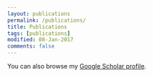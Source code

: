 ```yaml
---
layout: publications
permalink: /publications/
title: Publications
tags: [publications]
modified: 08-Jan-2017
comments: false
---
```


You can also browse my <a href="https://scholar.google.com/citations?user=0wmiTYoAAAAJ" target="_blank">Google Scholar profile</a>.
